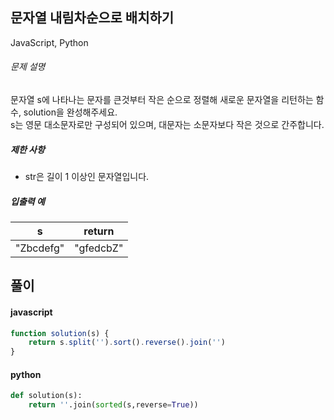 ## 문자열 내림차순으로 배치하기

JavaScript, Python

###### 문제 설명

문자열 s에 나타나는 문자를 큰것부터 작은 순으로 정렬해 새로운 문자열을 리턴하는 함수, solution을 완성해주세요.\
s는 영문 대소문자로만 구성되어 있으며, 대문자는 소문자보다 작은 것으로 간주합니다.

##### 제한 사항

-   str은 길이 1 이상인 문자열입니다.

##### 입출력 예

| s | return |
| --- | --- |
| "Zbcdefg" | "gfedcbZ" |

## 풀이

#### javascript
```javascript
function solution(s) {
    return s.split('').sort().reverse().join('')
}
```  
#### python
```python
def solution(s):
    return ''.join(sorted(s,reverse=True))
```